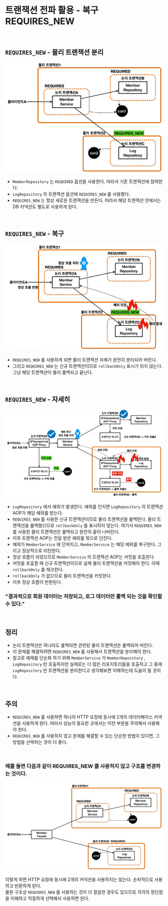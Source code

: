 # 트랜잭션 전파 활용 - 복구 REQUIRES_NEW

<br>

## ```REQUIRES_NEW``` - 물리 트랜잭션 분리
![Utilizing_spring_transaction_propagation-recover_requires_new](17.Utilizing_spring_transaction_propagation-recover_requires_new1.PNG)
* ```MemberRepository``` 는 ```REQUIRED``` 옵션을 사용한다. 따라서 기존 트랜잭션에 참여한다.
* ```LogRepository``` 의 트랜잭션 옵션에 ```REQUIRES_NEW``` 를 사용했다.
* ```REQUIRES_NEW``` 는 항상 새로운 트랜잭션을 만든다. 따라서 해당 트랜잭션 안에서는 DB 커넥션도 별도로 사용하게 된다.

<br>

## ```REQUIRES_NEW``` - 복구
![Utilizing_spring_transaction_propagation-recover_requires_new](17.Utilizing_spring_transaction_propagation-recover_requires_new2.PNG)
* ```REQUIRES_NEW``` 를 사용하게 되면 물리 트랜잭션 자체가 완전히 분리되어 버린다.
* 그리고 ```REQUIRES_NEW``` 는 신규 트랜잭션이므로 ```rollbackOnly``` 표시가 되지 않는다. 그냥 해당 트랜잭션이 물리 롤백되고 끝난다.

<br>

## ```REQUIRES_NEW``` - 자세히
![Utilizing_spring_transaction_propagation-recover_requires_new](17.Utilizing_spring_transaction_propagation-recover_requires_new3.PNG)
* ```LogRepository``` 에서 예외가 발생한다. 예외를 던지면 ```LogRepository``` 의 트랜잭션 AOP가 해당 예외를 받는다.
* ```REQUIRES_NEW``` 를 사용한 신규 트랜잭션이므로 물리 트랜잭션을 롤백한다.
  물리 트랜잭션을 롤백했으므로 ```rollbackOnly``` 를 표시하지 않는다. 여기서 ```REQUIRES_NEW``` 를 사용한 물리 트랜잭션은 롤백되고 완전히 끝이 나버린다.
* 이후 트랜잭션 AOP는 전달 받은 예외를 밖으로 던진다.
* 예외가 ```MemberService``` 에 던져지고, ```MemberService``` 는 해당 예외를 복구한다. 그리고 정상적으로 리턴한다.
* 정상 흐름이 되었으므로 ```MemberService``` 의 트랜잭션 AOP는 커밋을 호출한다.
* 커밋을 호출할 때 신규 트랜잭션이므로 실제 물리 트랜잭션을 커밋해야 한다. 이때 ```rollbackOnly``` 를 체크한다.
* ```rollbackOnly``` 가 없으므로 물리 트랜잭션을 커밋한다.
* 이후 정상 흐름이 반환된다.

### **"결과적으로 회원 데이터는 저장되고, 로그 데이터만 롤백 되는 것을 확인할 수 있다."**

<br>

## 정리
* 논리 트랜잭션은 하나라도 롤백되면 관련된 물리 트랜잭션은 롤백되어 버린다.
* 이 문제를 해결하려면 ```REQUIRES_NEW``` 를 사용해서 트랜잭션을 분리해야 한다.
* 참고로 예제를 단순화 하기 위해 ```MemberService``` 가 ```MemberRepository``` , ```LogRepository``` 만 호출하지만
  실제로는 더 많은 리포지토리들을 호출하고 그 중에 ```LogRepository``` 만 트랜잭션을 분리한다고 생각해보면 이해하는데 도움이 될 것이다.

<br>

## 주의
* ```REQUIRES_NEW``` 를 사용하면 하나의 HTTP 요청에 동시에 2개의 데이터베이스 커넥션을 사용하게 된다. 따라서 성능이 중요한 곳에서는 이런 부분을 주의해서 사용해야 한다.
* ```REQUIRES_NEW``` 를 사용하지 않고 문제를 해결할 수 있는 단순한 방법이 있다면, 그 방법을 선택하는 것이 더 좋다.

<br>

### 예를 들면 다음과 같이 REQUIRES_NEW 를 사용하지 않고 구조를 변경하는 것이다.
![Utilizing_spring_transaction_propagation-recover_requires_new](17.Utilizing_spring_transaction_propagation-recover_requires_new4.PNG)

이렇게 하면 HTTP 요청에 동시에 2개의 커넥션을 사용하지는 않는다. 순차적으로 사용하고 반환하게 된다.<br>
물론 구조상 ```REQUIRES_NEW``` 를 사용하는 것이 더 깔끔한 경우도 있으므로 각각의 장단점을 이해하고 적절하게 선택해서 사용하면 된다.